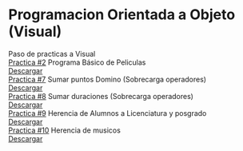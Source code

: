 # Programacion Orientada a Objeto (Visual)
Paso de practicas a Visual  
[Practica #2](./Peliculas/Form1.cs) Programa Básico de Peliculas  
[Descargar](https://minhaskamal.github.io/DownGit/#/home?url=https://github.com/JonathanMov/POO_Visual/blob/master/Peliculas/bin/Debug/Peliculas.exe)  
[Practica #7](./Suma_Domino/Form1.cs) Sumar puntos Domino (Sobrecarga operadores)  
[Descargar](https://minhaskamal.github.io/DownGit/#/home?url=https://github.com/JonathanMov/POO_Visual/blob/master/Suma_Domino/bin/Debug/Suma_Domino.exe)  
[Practica #8](./Duracion_Visual/Form1.cs) Sumar duraciones (Sobrecarga operadores)  
[Descargar](https://minhaskamal.github.io/DownGit/#/home?url=https://github.com/JonathanMov/POO_Visual/blob/master/Duracion_Visual/bin/Debug/Duracion_Visual.exe)  
[Practica #9](./Alumnos/Form1.cs) Herencia de Alumnos a Licenciatura y posgrado  
[Descargar](https://minhaskamal.github.io/DownGit/#/home?url=https://github.com/JonathanMov/POO_Visual/blob/master/Alumnos/bin/Debug/Alumnos.exe)  
[Practica #10](./Musicos/Form1.cs) Herencia de musicos  
[Descargar](https://minhaskamal.github.io/DownGit/#/home?url=https://github.com/JonathanMov/POO_Visual/blob/master/Musicos/bin/Debug/Musicos.exe)  
